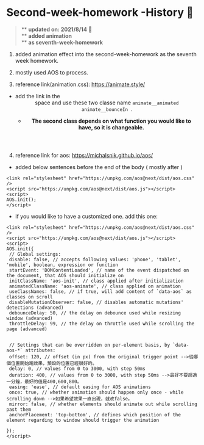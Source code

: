 # Second-week-homework -History :space_invader:

 > ** **updated on: 2021/8/14** :speech_balloon: <br> 
 > ** **added animation** <br>
 > ** **as seventh-week-homework** <br>


1. added animation effect into the second-week-homework as the seventh week homework.

2. mostly used AOS to process. 


3. reference link(animation.css):
    https://animate.style/
- add the link in the <header> space and use these two classe name ` animate__animated ` `animate__bounceIn `. 
    - **The second class depends on what function you would like to have, so it is changeable.**
    
4. reference link for aos:
    https://michalsnik.github.io/aos/
 - added below sentences before the end of the body ( mostly after </footer>)
        
 ```
<link rel="stylesheet" href="https://unpkg.com/aos@next/dist/aos.css" />
<script src="https://unpkg.com/aos@next/dist/aos.js"></script>
<script>
 AOS.init();
</script> 
```
-  if you would like to have a customized one. add this one: 

 ```
 <link rel="stylesheet" href="https://unpkg.com/aos@next/dist/aos.css" />
<script src="https://unpkg.com/aos@next/dist/aos.js"></script>
<script>
AOS.init({
  // Global settings:
  disable: false, // accepts following values: 'phone', 'tablet', 'mobile', boolean, expression or function
  startEvent: 'DOMContentLoaded', // name of the event dispatched on the document, that AOS should initialize on
  initClassName: 'aos-init', // class applied after initialization
  animatedClassName: 'aos-animate', // class applied on animation
  useClassNames: false, // if true, will add content of `data-aos` as classes on scroll
  disableMutationObserver: false, // disables automatic mutations' detections (advanced)
  debounceDelay: 50, // the delay on debounce used while resizing window (advanced)
  throttleDelay: 99, // the delay on throttle used while scrolling the page (advanced)
  

  // Settings that can be overridden on per-element basis, by `data-aos-*` attributes:
  offset: 120, // offset (in px) from the original trigger point -->從哪個位置開始跑效果，預設的位置已經很好的。
  delay: 0, // values from 0 to 3000, with step 50ms
  duration: 400, // values from 0 to 3000, with step 50ms -->最好不要超過一分鐘，最好的值是400,600,800。
  easing: 'ease', // default easing for AOS animations
  once: true, // whether animation should happen only once - while scrolling down -->如果希望效果一直出現，就改false。
  mirror: false, // whether elements should animate out while scrolling past them
  anchorPlacement: 'top-bottom', // defines which position of the element regarding to window should trigger the animation

});
</script>
```
